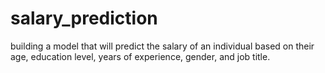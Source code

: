 # salary_prediction
building a model that will predict the salary of an individual based on their age, education level, years of experience, gender, and job title.
